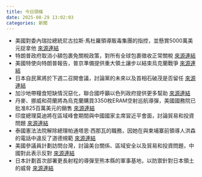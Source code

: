 ```yaml
---
title: 今日頭條
date: 2025-08-29 13:02:03
categories: 新聞            
---
```

- 美國對委內瑞拉總統尼古拉斯·馬杜羅領導販毒集團的指控，並懸賞5000萬美元捉拿他 [來源連結](https://www.theguardian.com/world/2025/aug/29/venezuela-gunboat-diplomacy-trump-maduro)
- 特朗普政府取消小額包裹免關稅政策，對所有全球包裹徵收正常關稅 [來源連結](https://www.theguardian.com/us-news/2025/aug/29/trump-tariffs-global-parcel-shipments-to-us-lose-exemption)
- 美國特使向特朗普報告，普京準備提供重大領土讓步以結束烏克蘭戰爭 [來源連結](https://www.japantimes.co.jp/news/2025/08/29/world/politics/inside-trump-ukraine-peace-dash/)
- 日本自民黨將於下週二召開會議，討論黨的未來以及首相石破茂是否留任 [來源連結](https://www.japantimes.co.jp/news/2025/08/29/japan/politics/ldp-moriyama-secretary-general/)
- 加沙地帶糧食短缺情況惡化，聯合國呼籲以色列政府提供更多幫助 [來源連結](https://www.theguardian.com/world/live/2025/aug/29/gaza-famine-israel-middle-east-lastest-news-updates)
- 丹麥、挪威和荷蘭將為烏克蘭購買3350枚ERAM空射巡航導彈，美國國務院已批准825百萬美元的銷售 [來源連結](https://www.theguardian.com/world/2025/aug/29/ukraine-war-briefing-thousands-of-cruise-missiles-for-kyiv-in-europe-funded-package)
- 印度總理莫迪將在區域峰會期間與中國國家主席習近平會面，討論貿易和投資問題 [來源連結](https://www.theguardian.com/world/2025/aug/29/india-china-relations-modi-to-meet-xi-putin-first-china-trip-seven-years-us-tariffs)
- 泰國憲法法院解除總理帕通塔恩·西那瓦的職務，因她在與柬埔寨前領導人洪森的電話中違反了道德規範 [來源連結](https://www.theguardian.com/world/2025/aug/29/thailand-prime-minister-paetongtarn-shinawatra-court-ruling-cambodia-hun-sen-phone-call)
- 美國參議員計劃訪問台灣，討論美台關係、區域安全以及貿易和投資問題，中國對此表示反對 [來源連結](https://www.theguardian.com/world/2025/aug/29/us-senators-taiwan-visit-taipei-china-criticism)
- 日本計劃首次部署更長射程的導彈至熊本縣的軍事基地，以防禦針對日本領土的威脅 [來源連結](https://www.japantimes.co.jp/news/2025/08/29/japan/japan-missile-deployment-counterstrike/)



